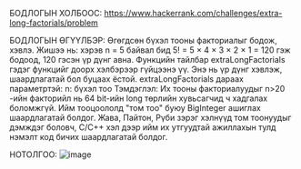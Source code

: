 БОДЛОГЫН ХОЛБООС: https://www.hackerrank.com/challenges/extra-long-factorials/problem


БОДЛОГЫН ӨГҮҮЛБЭР:
Өгөгдсөн бүхэл тооны факториалыг бодож, хэвлэ.
Жишээ нь: хэрэв n = 5 байвал бид 5! = 5 × 4 × 3 × 2 × 1 = 120 гэж бодоод, 120 гэсэн үр дүнг авна.
Функцийн тайлбар
extraLongFactorials гэдэг функцийг доорх хэлбэрээр гүйцээнэ үү. Энэ нь үр дүнг хэвлэж, шаардлагатай бол буцаах ёстой.
extraLongFactorials дараах параметртэй:
n: бүхэл тоо
Тэмдэглэл:
Их тооны факториалуудыг n>20 -ийн факторийл нь 64 bit-ийн long төрлийн хувьсагчид ч хадгалах боломжгүй. Ийм тооцоололд "том тоо" буюу BigInteger ашиглах шаардлагатай болдог. Жава, Пайтон, Рүби зэрэг хэлнүүд том тоонуудыг дэмждэг боловч, C/C++ хэл дээр ийм их утгуудтай ажиллахын тулд нэмэлт код бичих шаардлагатай болдог.


НОТОЛГОО:  ![image](https://github.com/user-attachments/assets/cf0b95c8-21d6-47e1-91c9-8d29d6f86358)

